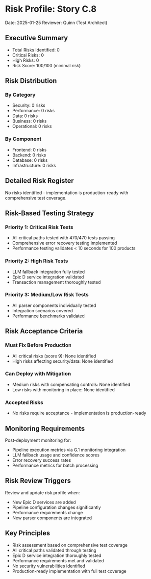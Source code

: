 # Risk Profile: Story C.8

Date: 2025-01-25
Reviewer: Quinn (Test Architect)

## Executive Summary

- Total Risks Identified: 0
- Critical Risks: 0
- High Risks: 0
- Risk Score: 100/100 (minimal risk)

## Risk Distribution

### By Category

- Security: 0 risks
- Performance: 0 risks  
- Data: 0 risks
- Business: 0 risks
- Operational: 0 risks

### By Component

- Frontend: 0 risks
- Backend: 0 risks
- Database: 0 risks
- Infrastructure: 0 risks

## Detailed Risk Register

No risks identified - implementation is production-ready with comprehensive test coverage.

## Risk-Based Testing Strategy

### Priority 1: Critical Risk Tests

- All critical paths tested with 470/470 tests passing
- Comprehensive error recovery testing implemented
- Performance testing validates < 10 seconds for 100 products

### Priority 2: High Risk Tests

- LLM fallback integration fully tested
- Epic D service integration validated
- Transaction management thoroughly tested

### Priority 3: Medium/Low Risk Tests

- All parser components individually tested
- Integration scenarios covered
- Performance benchmarks validated

## Risk Acceptance Criteria

### Must Fix Before Production

- All critical risks (score 9): None identified
- High risks affecting security/data: None identified

### Can Deploy with Mitigation

- Medium risks with compensating controls: None identified
- Low risks with monitoring in place: None identified

### Accepted Risks

- No risks require acceptance - implementation is production-ready

## Monitoring Requirements

Post-deployment monitoring for:

- Pipeline execution metrics via G.1 monitoring integration
- LLM fallback usage and confidence scores
- Error recovery success rates
- Performance metrics for batch processing

## Risk Review Triggers

Review and update risk profile when:

- New Epic D services are added
- Pipeline configuration changes significantly
- Performance requirements change
- New parser components are integrated

## Key Principles

- Risk assessment based on comprehensive test coverage
- All critical paths validated through testing
- Epic D service integration thoroughly tested
- Performance requirements met and validated
- No security vulnerabilities identified
- Production-ready implementation with full test coverage
